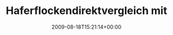 ---
retweeted: false
source: <a href="http://twitter.com" rel="nofollow">Twitter Web Client</a>
entities:
  hashtags: []
  symbols: []
  user_mentions: []
  urls: []
display_text_range:
- '0'
- '126'
favorite_count: '0'
id_str: '3384131198'
truncated: false
retweet_count: '0'
id: '3384131198'
created_at: Tue Aug 18 15:21:14 +0000 2009
favorited: false
full_text: 'Haferflockendirektvergleich mit Wurzenern abgeschlossen. Prädikat: "Hätt''
  ich mal die 40ct mehr für Kölln-Flocken ausgegeben".'
lang: de
tags:
- pesos:twitter
date: '2009-08-18T15:21:14+00:00'
src: https://twitter.com/bascht/status/3384131198
original_url: https://twitter.com/bascht/status/3384131198
type: twitter_tweet
text: 'Haferflockendirektvergleich mit Wurzenern abgeschlossen. Prädikat: "Hätt''
  ich mal die 40ct mehr für Kölln-Flocken ausgegeben".'
title: Haferflockendirektvergleich mit

---